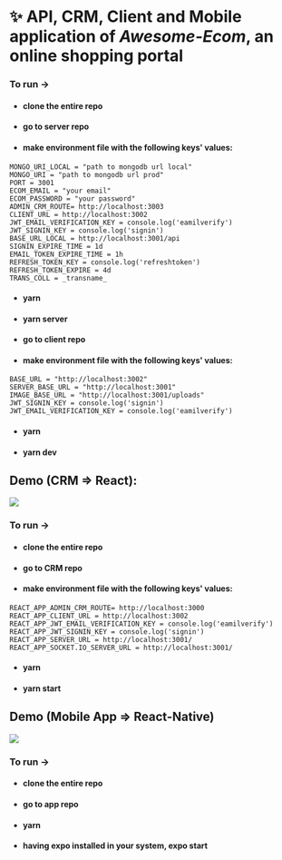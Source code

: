 # ✨ API, CRM, Client and Mobile application of **_Awesome-Ecom_**, an online shopping portal

### To run ->

- #### clone the entire repo
- #### go to server repo
- #### make environment file with the following keys' values:

```
MONGO_URI_LOCAL = "path to mongodb url local"
MONGO_URI = "path to mongodb url prod"
PORT = 3001
ECOM_EMAIL = "your email"
ECOM_PASSWORD = "your password"
ADMIN_CRM_ROUTE= http://localhost:3003
CLIENT_URL = http://localhost:3002
JWT_EMAIL_VERIFICATION_KEY = console.log('eamilverify')
JWT_SIGNIN_KEY = console.log('signin')
BASE_URL_LOCAL = http://localhost:3001/api
SIGNIN_EXPIRE_TIME = 1d
EMAIL_TOKEN_EXPIRE_TIME = 1h
REFRESH_TOKEN_KEY = console.log('refreshtoken')
REFRESH_TOKEN_EXPIRE = 4d
TRANS_COLL = _transname_
```

- #### yarn
- #### yarn server
- #### go to client repo
- #### make environment file with the following keys' values:

```
BASE_URL = "http://localhost:3002"
SERVER_BASE_URL = "http://localhost:3001"
IMAGE_BASE_URL = "http://localhost:3001/uploads"
JWT_SIGNIN_KEY = console.log('signin')
JWT_EMAIL_VERIFICATION_KEY = console.log('eamilverify')
```

- #### yarn
- #### yarn dev

## Demo (CRM => React):

![](./demo/crm.gif)

### To run ->

- #### clone the entire repo
- #### go to CRM repo
- #### make environment file with the following keys' values:

```
REACT_APP_ADMIN_CRM_ROUTE= http://localhost:3000
REACT_APP_CLIENT_URL = http://localhost:3002
REACT_APP_JWT_EMAIL_VERIFICATION_KEY = console.log('eamilverify')
REACT_APP_JWT_SIGNIN_KEY = console.log('signin')
REACT_APP_SERVER_URL = http://localhost:3001/
REACT_APP_SOCKET.IO_SERVER_URL = http://localhost:3001/
```

- #### yarn
- #### yarn start

## Demo (Mobile App => React-Native)

![](./demo/App.gif)

### To run ->

- #### clone the entire repo
- #### go to app repo
- #### yarn
- #### having expo installed in your system, expo start
